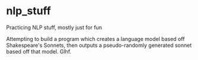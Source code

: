 # nlp_stuff
Practicing NLP stuff, mostly just for fun

Attempting to build a program which creates a language model based off Shakespeare's Sonnets, then outputs a pseudo-randomly generated sonnet based off that model. Glhf.

